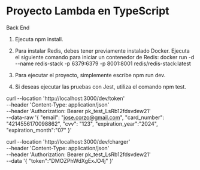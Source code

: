 # Proyecto Lambda en TypeScript

Back End

1. Ejecuta npm install.

2. Para instalar Redis, debes tener previamente instalado Docker. Ejecuta el siguiente comando para iniciar un contenedor de Redis:
   docker run -d --name redis-stack -p 6379:6379 -p 8001:8001 redis/redis-stack:latest

3. Para ejecutar el proyecto, simplemente escribe npm run dev.

4. Si deseas ejecutar las pruebas con Jest, utiliza el comando npm test.

curl --location 'http://localhost:3000/dev/token' \
--header 'Content-Type: application/json' \
--header 'Authorization: Bearer pk_test_LsRb12fdsvdew21' \
--data-raw '{
"email": "jose.corzo@gmail.com",
"card_number": "4214556170098862",
"cvv": "123",
"expiration_year":"2024",
"expiration_month":"07"
}'

curl --location 'http://localhost:3000/dev/charger' \
--header 'Content-Type: application/json' \
--header 'Authorization: Bearer pk_test_LsRb12fdsvdew21' \
--data '{
"token":"DMOZPhWdXgExJO4j"
}'
